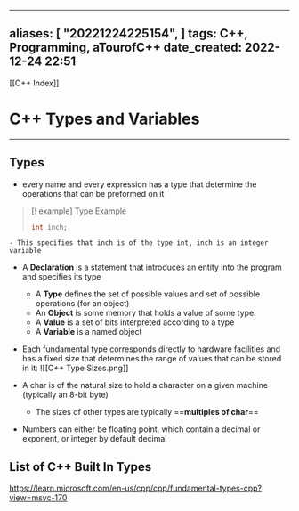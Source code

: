
---
aliases: [ "20221224225154",  ]
tags: C++, Programming, aTourofC++
date_created: 2022-12-24 22:51
---
[[C++ Index]]
# C++ Types and Variables
---
## Types
- every name and every expression has a type that determine the operations that can be preformed on it
>[! example] Type Example
>```cpp
>int inch;
>```
	- This specifies that inch is of the type int, inch is an integer variable
- A **Declaration** is a statement that introduces an entity into the program and specifies its type
	- A **Type** defines the set of possible values and set of possible operations (for an object)
	- An **Object** is some memory that holds a value of some type.
	- A **Value** is a set of bits interpreted according to a type
	- A **Variable** is a named object

- Each fundamental type corresponds directly to hardware facilities and has a fixed size that determines the range of values that can be stored in it:
![[C++ Type Sizes.png]]

- A char is of the natural size to hold a character on a given machine (typically an 8-bit byte)
	- The sizes of other types are typically ==**multiples of char**==
- Numbers can either be floating point, which contain a decimal or exponent, or integer by default decimal

## List of C++ Built In Types
https://learn.microsoft.com/en-us/cpp/cpp/fundamental-types-cpp?view=msvc-170

